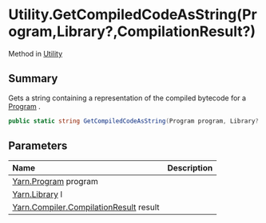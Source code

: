 # Utility.GetCompiledCodeAsString(Program,Library?,CompilationResult?)

Method in [Utility](/docs/api/csharp/yarn.compiler.utility.md)

## Summary


Gets a string containing a representation of the compiled bytecode
for a  <a href="yarn.program.md">Program</a> .


```csharp
public static string GetCompiledCodeAsString(Program program, Library? l = null, CompilationResult? result = null)
```

## Parameters

|Name|Description|
|:---|:---|
|[Yarn.Program](/docs/api/csharp/yarn.program.md) program||
|[Yarn.Library](/docs/api/csharp/yarn.library.md) l||
|[Yarn.Compiler.CompilationResult](/docs/api/csharp/yarn.compiler.compilationresult.md) result||

